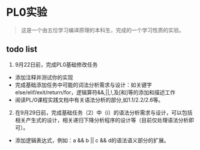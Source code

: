 
# PL0实验
> 这是一个由五位学习编译原理的本科生，完成的一个学习性质的实验。

## todo list
1. 9月22日前，完成PL0基础修改任务
  - 添加注释并测试你的实现
  - 完成基础添加任务中可能的词法分析需求与设计：如关键字else/elif/exit/return/for，逻辑算符&&,||,!,及[和]等的添加和描述工作
  - 阅读PL/0课程实践文档中有关语法分析的部分,如1.1/2.2/2.6等。

2. 在9月29日前，完成基础任务（2）中（i）的语法分析需求与设计，可以包括相关产生式的设计，相关递归下降分析程序的设计等（目前仅处理语法分析即可）。
  - 添加逻辑表达式，例如：a && b || c && d的语法语义部分的扩展。
